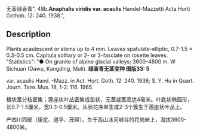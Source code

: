 无茎绿香青",
48b.**Anaphalis viridis var. acaulis** Handel-Mazzetti Acta Horti Gothob. 12: 240. 1938.",

## Description
Plants acaulescent or stems up to 4 mm. Leaves spatulate-elliptic, 0.7-1.5 × 0.3-0.5 cm. Capitula solitary or 2- or 3-fasciate on rosette leaves.
  "Statistics": "● On granite of alpine glacial valleys; 3600-4800 m. W Sichuan (Dawu, Kangding, Muli).
**绿香青无茎变种 图版33: 5**

var. acaulis Hand. -Mazz. in Act. Hort. Goth. 12: 240. 1938; S. Y. Hu in Quart. Journ. Taiw. Mus. 18, 1-2: 116. 1965.

根状茎分枝密集；莲座状叶丛密集成垫状，无茎或茎高达4毫米。叶匙状椭圆形，长0.7-1.5厘米，宽0.3-0.5厘米。头状花序单生或2-3个簇生于莲座状叶丛上。

产四川西部（康定、道孚、茂理）。生于高山冰河峡谷的花岗岩上，海拔3600-4800米。
